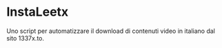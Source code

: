 # InstaLeetx
 Uno script per automatizzare il download di contenuti video in italiano dal sito 1337x.to.
